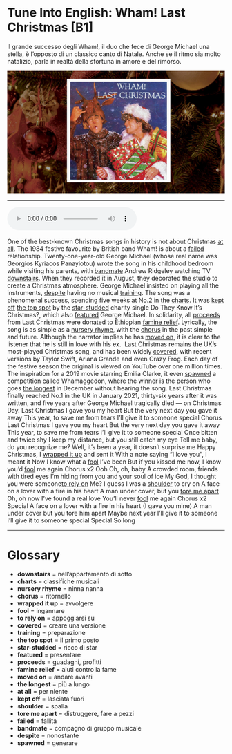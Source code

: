 # Tune Into English: Wham! Last Christmas   [B1]

Il grande successo degli Wham!, il duo che fece di George Michael una stella, è l’opposto di un classico canto di Natale. Anche se il ritmo sia molto natalizio, parla in realtà della sfortuna in amore e del rimorso.

![](Tune%20Into%20English%20Wham%21%20Last%20Christmas.jpg)

--------------

<div>
<audio controls autoplay>
    <source src="https://raw.githubusercontent.com/dartie/speakup/main/2022-12/Tune%20Into%20English%20Wham%21%20Last%20Christmas.mp3" type="audio/mpeg">
</audio>
</div>


One of the best-known Christmas songs in history is not about Christmas [at all](## "per niente"). The 1984 festive favourite by British band Wham! is about a [failed](## "fallita") relationship. Twenty-one-year-old George Michael (whose real name was Georgios Kyriacos Panayiotou) wrote the song in his childhood bedroom while visiting his parents, with [bandmate](## "compagno di gruppo musicale") Andrew Ridgeley watching TV [downstairs](## "nell’appartamento di sotto"). When they recorded it in August, they decorated the studio to create a Christmas atmosphere. George Michael insisted on playing all the instruments, [despite](## "nonostante") having no musical [training](## "preparazione").
The song was a phenomenal success, spending five weeks at No.2 in the [charts](## "classifiche musicali"). It was [kept off](## "lasciata fuori") [the top spot](## "il primo posto") by the [star-studded](## "ricco di star") charity single Do They Know It’s Christmas?, which also [featured](## "presentare") George Michael. In solidarity, all [proceeds](## "guadagni, profitti") from Last Christmas were donated to Ethiopian [famine relief](## "aiuti contro la fame"). Lyrically, the song is as simple as a [nursery rhyme](## "ninna nanna"), with the [chorus](## "ritornello") in the past simple and future. Although the narrator implies he has [moved on](## "andare avanti"), it is clear to the listener that he is still in love with his ex. 
Last Christmas remains the UK’s most-played Christmas song, and has been widely [covered](## "creare una versione"), with recent versions by Taylor Swift, Ariana Grande and even Crazy Frog. Each day of the festive season the original is viewed on YouTube over one million times. The inspiration for a 2019 movie starring Emilia Clarke, it even [spawned](## "generare") a competition called Whamaggedon, where the winner is the person who goes [the longest](## "più a lungo") in December without hearing the song. Last Christmas finally reached No.1 in the UK in January 2021, thirty-six years after it was written, and five years after George Michael tragically died — on Christmas Day.
Last Christmas I gave you my heart
But the very next day you gave it away
This year, to save me from tears
I’ll give it to someone special
Chorus
Last Christmas I gave you my heart
But the very next day you gave it away
This year, to save me from tears
I’ll give it to someone special
Once bitten and twice shy
I keep my distance, but you still catch my eye
Tell me baby, do you recognize me?
Well, it’s been a year, it doesn’t surprise me
Happy Christmas, I [wrapped it up](## "avvolgere") and sent it
With a note saying “I love you”, I meant it
Now I know what a [fool](## "ingannare") I’ve been
But if you kissed me now,
I know you’d [fool](## "ingannare") me again
Chorus x2
Ooh
Oh, oh, baby
A crowded room, friends with tired eyes
I’m hiding from you and your soul of ice
My God, I thought you were someone[to rely on](## "appoggiarsi su")
Me? I guess I was a [shoulder](## "spalla") to cry on
A face on a lover with a fire in his heart
A man under cover, but you [tore me apart](## "distruggere, fare a pezzi")
Oh, oh now I’ve found a real love
You’ll never [fool](## "ingannare") me again
Chorus x2
Special
A face on a lover with a fire in his heart
(I gave you mine)
A man under cover but you tore him apart
Maybe next year I’ll give it to someone
I’ll give it to someone special
Special
So long

--------------

<div style = "display:block; clear:both; page-break-after:always;"></div>

# Glossary
* **downstairs** = nell’appartamento di sotto
* **charts** = classifiche musicali
* **nursery rhyme** = ninna nanna
* **chorus** = ritornello
* **wrapped it up** = avvolgere
* **fool** = ingannare
* **to rely on** = appoggiarsi su
* **covered** = creare una versione
* **training** = preparazione
* **the top spot** = il primo posto
* **star-studded** = ricco di star
* **featured** = presentare
* **proceeds** = guadagni, profitti
* **famine relief** = aiuti contro la fame
* **moved on** = andare avanti
* **the longest** = più a lungo
* **at all** = per niente
* **kept off** = lasciata fuori
* **shoulder** = spalla
* **tore me apart** = distruggere, fare a pezzi
* **failed** = fallita
* **bandmate** = compagno di gruppo musicale
* **despite** = nonostante
* **spawned** = generare
